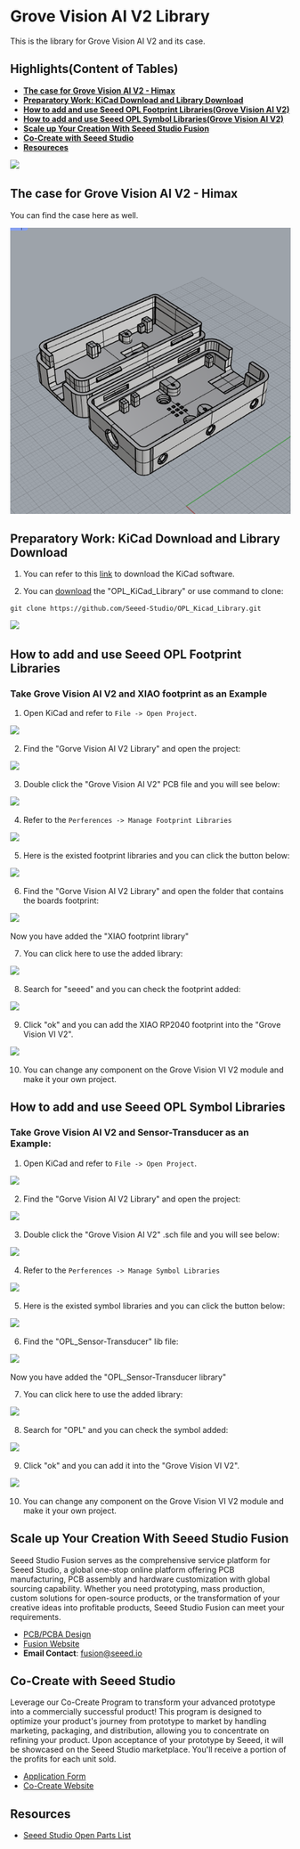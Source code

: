 # Grove Vision AI V2 Library

This is the library for Grove Vision AI V2 and its case.

## Highlights(Content of Tables)

- [**The case for Grove Vision AI V2 - Himax**](#jump7)
- [**Preparatory Work: KiCad Download and Library Download**](#jump1)
- [**How to add and use Seeed OPL Footprint Libraries(Grove Vision AI V2)**](#jump2)
- [**How to add and use Seeed OPL Symbol Libraries(Grove Vision AI V2)**](#jump3)
- [**Scale up Your Creation With Seeed Studio Fusion**](#jump4)
- [**Co-Create with Seeed Studio**](#jump5)
- [**Resoureces**](#jump6)

![](/images/19.png)

## <span id="jump7">The case for Grove Vision AI V2 - Himax</span>

You can find the case here as well.

![](./1.png)

## <span id="jump1">Preparatory Work: KiCad Download and Library Download </span>

1. You can refer to this [link](https://www.kicad.org/download/) to download the KiCad software.

2. You can [download](https://github.com/Seeed-Studio/OPL_Kicad_Library) the "OPL_KiCad_Library" or use command to clone:

```
git clone https://github.com/Seeed-Studio/OPL_Kicad_Library.git
```

![](/images/0.png)

## How to add and use Seeed OPL Footprint Libraries

### <span id="jump2"> Take Grove Vision AI V2 and XIAO footprint as an Example </span>

1. Open KiCad and refer to `File -> Open Project`.

![](./images/1.png)

2. Find the "Gorve Vision AI V2 Library" and open the project:

![](./images/2.png)

3. Double click the "Grove Vision AI V2" PCB file and you will see below:

![](./images/3.png)

4. Refer to the `Perferences -> Manage Footprint Libraries`

![](./images/4.png)

5. Here is the existed footprint libraries and you can click the button below:

![](./images/5.png)

6. Find the "Gorve Vision AI V2 Library" and open the folder that contains the boards footprint:

![](./images/6.png)

Now you have added the "XIAO footprint library"

7. You can click here to use the added library:

![](./images/7.png)

8. Search for "seeed" and you can check the footprint added:

![](./images/8.png)

9. Click "ok" and you can add the XIAO RP2040 footprint into the "Grove Vision VI V2".

![](./images/9.png)

10. You can change any component on the Grove Vision VI V2 module and make it your own project.

## <span id="jump3"> How to add and use Seeed OPL Symbol Libraries </span>

### Take Grove Vision AI V2 and Sensor-Transducer as an Example:

1. Open KiCad and refer to `File -> Open Project`.

![](./images/1.png)

2. Find the "Gorve Vision AI V2 Library" and open the project:

![](./images/2.png)

3. Double click the "Grove Vision AI V2" .sch file and you will see below:

![](./images/10.png)

4. Refer to the `Perferences -> Manage Symbol Libraries`

![](./images/11.png)

5. Here is the existed symbol libraries and you can click the button below:

![](./images/12.png)

6. Find the "OPL_Sensor-Transducer" lib file:

![](./images/13.png)

Now you have added the "OPL_Sensor-Transducer library"

7. You can click here to use the added library:

![](./images/16.png)

8. Search for "OPL" and you can check the symbol added:

![](./images/14.png)

9. Click "ok" and you can add it into the "Grove Vision VI V2".

![](./images/15.png)

10. You can change any component on the Grove Vision VI V2 module and make it your own project.

## <span id="jump4"> Scale up Your Creation With Seeed Studio Fusion </span>

Seeed Studio Fusion serves as the comprehensive service platform for Seeed Studio, a global one-stop online platform offering PCB manufacturing, PCB assembly and hardware customization with global sourcing capability. Whether you need prototyping, mass production, custom solutions for open-source products, or the transformation of your creative ideas into profitable products, Seeed Studio Fusion can meet your requirements.

- [PCB/PCBA Design](https://www.seeedstudio.com/fusion_pcb.html)
- [Fusion Website](https://www.seeedstudio.com/fusion.html)
- **Email Contact**: fusion@seeed.io


## <span id="jump5"> Co-Create with Seeed Studio </span>

Leverage our Co-Create Program to transform your advanced prototype into a commercially successful product! This program is designed to optimize your product's journey from prototype to market by handling marketing, packaging, and distribution, allowing you to concentrate on refining your product. Upon acceptance of your prototype by Seeed, it will be showcased on the Seeed Studio marketplace. You'll receive a portion of the profits for each unit sold.

- [Application Form](https://docs.google.com/forms/d/e/1FAIpQLSe3A7_rIbn2OLO4JyJd_poGZodItCaRy6M6-3FtdqL3xG1Usg/viewform)
- [Co-Create Website](https://www.seeedstudio.com/co-create.html)




## <span id="jump6"> Resources </span>

- [Seeed Studio Open Parts List](https://files.seeedstudio.com/wiki/OPL/OPL_list.xlsx)

<!-- ## Even More Components!

![](https://blog.seeedstudio.com/wp-content/uploads/2018/12/1200_628-facebook-ad-copy.png)

As of last December, the [OPL has expanded](http://www.seeedstudio.com/blog/2018/12/04/just-what-you-wanted-for-xmas-introducing-the-new-shenzhen-open-parts-library-with-over-10000-parts/) from 800 components to more than 10,000 with the introduction of the new Shenzhen OPL. The original Seeed OPL is a catalog of components from Seeed’s own inventory, we have the parts and, we have been using them in our own production processes for years. The Shenzhen OPL contains parts from Shenzhen’s biggest components distributor that Seeed can quickly order for turnkey PCBA. While the sources are different, both can be used together with the Seeed Fusion PCBA service and reduce the production time to 7 days.

But with all the new components and many more to come, we don’t have enough resources to create the footprints for all of them. So, we are asking for help from you and the wider community to gradually build-up the library with us. As more and more users utilize the OPL and update the component libraries, the better the library will become for everyone. 

To assist with the process, we have designated a team of engineers to maintain the library and GitHub repositories. They will also help draw some footprints and connect schematic symbols. But while our engineers do their best to check each footprint, with the sheer number of components, it is inevitable that some errors will be present. It is unavoidable. So to make up for it, Seeed Fusion has introduced a re-manufacture promise: If an error in the library requires the boards to be re-manufactured, then we will re-manufacture the corrected boards for you for free. By using this library, you accept this potential risk.

## Footprint Design Guidelines
It is still early days, and we have a lot of catching up to do. So, the most important additions at this stage are unique symbols and footprints and any generic footprints that are missing. Part-specific symbols that use generic footprints and slight variations of generic footprints can be added later.

For consistency and ease of use, we would greatly appreciate it if everyone followed the same guidelines for new additions to the library:

-	The previous component libraries have been re-organized to match the Shenzhen OPL’s categorization. Please add new entries to the relevant sub-library according to the online OPL library’s classification.
-	Please take the time to study [KiCad’s own Library Convention](http://kicad-pcb.org/libraries/klc/) and ensure that the new footprints comply. Please refer to other footprints in the OPL or KiCad’s built-in footprints for reference. 
-	For MPN specific footprints, please follow the existing footprint naming convention for the footprint and name the corresponding schematic symbol with the manufacturer part number.

### Notes:
- #### The current version of the KiCad Library has been completely revamped in response to all the feedback we have recieved. Originally a direct import of the Eagle library, the old library did not comply with KiCad guidelines and placed features on the wrong layers. For the latest version, we have throroughly investigated the issues and revised (nearly) all of the footprints. Let us know if you think we missed something!

-	The Seeed OPL component libraries have been updated to match the Shenzhen OPL categories to aid in merging the two libraries. Some components will have moved to new homes, but this has not been updated on the website OPL library yet. We will update this soon!
-	Some of the original Seeed OPL KiCad component footprints have not been updated to match KiCad’s design guidelines yet. They are safe to use, and the pads are correct, but they may look a little ugly.
-	Unlike previous versions, we have uploaded the files individually as opposed to a whole zip file. We hope this will help you follow standard GitHub workflow to contribute changes. (Thanks for your feedback!)

There is a lot to consider in managing a large library like this, so we would greatly appreciate any ideas and feedback regarding how we can make the library more user-friendly. We’ll be monitoring the discussion section and the designated OPL section in our forums. You are also welcome to let us know by [e-mail](mailto:fusion@seeed.cc).

We hope the new maintained library will prove to be an invaluable resource to all of our PCBA users and beyond.

## Resources
1. A KiCad Bill-of-Materials (BOM) plugin to follow SeeedStudio's Fusion PCBA assembly service's template, This plugin is set up to use the KiCad schematic's part data as it is provided in Seeed Studio's Open Parts Library (OPL) collection for KiCad. - https://github.com/imrehg/kicad-bom-seeedstudio


[![Analytics](https://ga-beacon.appspot.com/UA-46589105-3/OPL_Kicad_Library)](https://github.com/igrigorik/ga-beacon) -->
